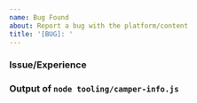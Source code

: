 ```yaml
---
name: Bug Found
about: Report a bug with the platform/content
title: '[BUG]: '
---
```


### Issue/Experience

### Output of `node tooling/camper-info.js`
